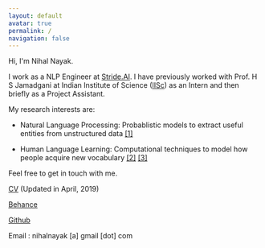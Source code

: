 ```yaml
---
layout: default
avatar: true
permalink: /
navigation: false
---
```


Hi, I'm Nihal Nayak.

I work as a NLP Engineer at [Stride.AI](stride.ai). I have previously worked with Prof. H S Jamadgani at Indian Institute of Science ([IISc](http://www.iisc.ac.in/)) as an Intern and then briefly as a Project Assistant.

My research interests are:

- Natural Language Processing: Probablistic models to extract useful entities from unstructured data [\[1\]](/assets/papers/2019/dexter_aaai_make.pdf)

- Human Language Learning: Computational techniques to model how people acquire new vocabulary [\[2\]](http://www.aclweb.org/anthology/W18-0524) [\[3\]](http://aclweb.org/anthology/P17-3005)
<!--
My long-term research goal is to develop learning techniques for language-related tasks in Information Extraction, Reasoning and Language Learning. -->

<!-- I'm a Project Intern at DESE (Formerly CEDT), [IISc](http://www.iisc.ac.in/) under Prof. H S Jamadagni. I also worked as a summer intern at [Stride.AI](stride.ai). Currently, trying to solve problems in Education, using Natural Language Processing.
 -->
Feel free to get in touch with me.

[CV](assets/cv.pdf) (Updated in April, 2019)

[Behance](https://www.behance.net/nihalnayak7f59)

[Github](https://github.com/iampuntre)

Email : nihalnayak [a] gmail [dot] com

<!-- You can use this page to showcase your work, portfolio/project, your Latest post {% for post in site.posts limit: 1 %}<a href="{{ post.url | prepend: site.baseurl }}">{{ post.title }}</a>{% endfor %} or another stuff that you love to share to the world. -->

<!-- --- -->

<!-- ## 🅿️ Edit This Page
You’ll find this page in your `_pages` directory. Go ahead and edit it and re-build the site to see your changes. You can rebuild the site in many different ways, but the most common way is to run `jekyll serve`, which launches a web server and auto-regenerates your site when a file is updated. -->

